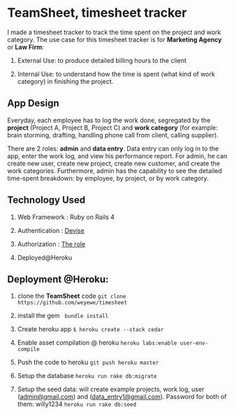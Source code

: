 # TeamSheet, timesheet tracker 


I made a timesheet tracker to track the time spent on the project and work category. The use case for this timesheet tracker is for __Marketing Agency__ or __Law Firm__:

1. External Use: to produce detailed billing hours to the client 

2. Internal Use: to understand how the time is spent (what kind of work category) in finishing the project.


## App Design

Everyday, each employee has to log the work done, segregated by the __project__ (Project A, Project B, Project C) and __work category__ (for example: brain storming, drafting, handling phone call from client, calling supplier). 

There are 2 roles: __admin__ and __data entry__. Data entry can only log in to the app, enter the work log, and view his performance report. For admin, he can create new user, create new project, create new customer, and create the work categories. Furthermore, admin has the capability to see the detailed time-spent breakdown: by employee, by project, or by work category. 

## Technology Used

1. Web Framework : Ruby on Rails 4 

2. Authentication : [Devise](https://github.com/plataformatec/devise) 

3. Authorization : [The role](https://github.com/the-teacher/the_role)

4. Deployed@Heroku 



## Deployment @Heroku: 

1. clone the __TeamSheet__ code 
`git clone https://github.com/weyewe/timesheet`

2. install the gem 
` bundle install`

3. Create heroku app
`$ heroku create --stack cedar`

4. Enable asset compilation @ heroku 
`heroku labs:enable user-env-compile`

5. Push the code to heroku 
`git push heroku master`

6. Setup the database 
`heroku run rake db:migrate`

7. Setup the seed data: will create example projects, work log, user (admin@gmail.com) and (data_entry1@gmail.com). Password for both of them: willy1234
`heroku run rake db:seed`





